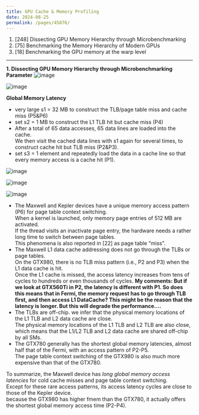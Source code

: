 ```yaml
---
title: GPU Cache & Memory Profiling
date: 2024-08-25
permalink: /pages/45876/
---
```


1. [248] Dissecting GPU Memory Hierarchy through Microbenchmarking
2. [75] Benchmarking the Memory Hierarchy of Modern GPUs
3. [18] Benchmarking the GPU memory at the warp level

---

**1. Dissecting GPU Memory Hierarchy through Microbenchmarking**
****Parameter****
![image](https://github.com/user-attachments/assets/08215b14-4856-4d3a-8c6a-b5050f905f02)

![image](https://github.com/user-attachments/assets/5daed100-0155-4fed-9358-e26681294b2a)


****Global Memory Latency****

- very large s1 = 32 MB to construct the TLB/page table miss and cache miss (P5&P6)
- set s2 = 1 MB to construct the L1 TLB hit but cache miss (P4)
- After a total of 65 data accesses, 65 data lines are loaded into the cache.\
  We then visit the cached data lines with s1 again for several times, to construct cache hit but TLB miss (P2&P3).
- set s3 = 1 element and repeatedly load the data in a cache line so that every memory access is a cache hit (P1).

![image](https://github.com/user-attachments/assets/e5c397e8-f4b4-46ba-b7ee-41c34fa08b33)

![image](https://github.com/user-attachments/assets/1f616c8e-a758-4151-b1eb-61f15c810246)

![image](https://github.com/user-attachments/assets/822fc563-d0dc-4708-afd2-89549adb7ec4)

- The Maxwell and Kepler devices have a unique memory access pattern (P6) for page table context switching. \
  When a kernel is launched, only memory page entries of 512 MB are activated. \
  If the thread visits an inactivate page entry, the hardware needs a rather long time to switch between page tables.\
  This phenomena is also reported in [22] as page table “miss”.
- The Maxwell L1 data cache addressing does not go through the TLBs or page tables.\
  On the GTX980, there is no TLB miss pattern (i.e., P2 and P3) when the L1 data cache is hit.\
  Once the L1 cache is missed, the access latency increases from tens of cycles to hundreds or even thousands of cycles.
  **My comments: But if we look at GTX560Ti in P2, the latency is different with P1. So does this means that in Fermi, the memory request has to go through TLB first, and then access L1 DataCache? This might be the reason that the latency is longer. But this will degrade the performance....**
- The TLBs are off-chip. we infer that the physical memory locations of the L1 TLB and L2 data cache are close. \
  The physical memory locations of the L1 TLB and L2 TLB are also close, which means that the L1/L2 TLB and L2 data cache are shared off-chip by all SMs.
- The GTX780 generally has the shortest global memory latencies, almost half that of the Fermi, with an access pattern of P2-P5.\
  The page table context switching of the GTX980 is also much more expensive than that of the GTX780.
  
To summarize, the Maxwell device has *long global memory access latencies* for cold cache misses and page table context switching.\
Except for these rare access patterns, its access latency cycles are close to those of the Kepler device. \
because the GTX980 has higher fmem than the GTX780, it actually offers the shortest global memory access time (P2-P4).

